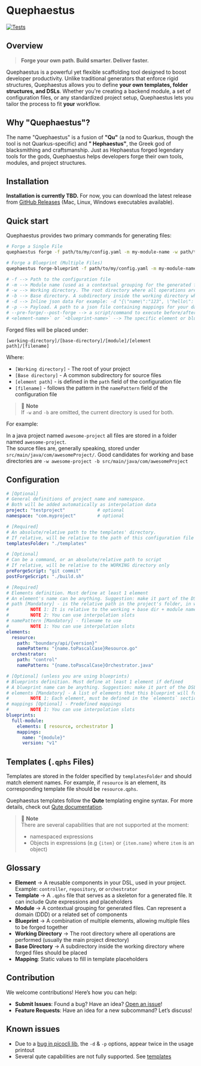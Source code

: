 # Quephaestus

[![Tests](https://github.com/FreifeldRoyi/Quephaestus/actions/workflows/build-and-test.yaml/badge.svg)](https://github.com/FreifeldRoyi/Quephaestus/actions/workflows/build-and-test.yaml)

## Overview
> **Forge your own path. Build smarter. Deliver faster.**

Quephaestus is a powerful yet flexible scaffolding tool designed to boost developer productivity. Unlike traditional
generators that enforce rigid structures, Quephaestus allows you to define **your own templates, folder structures, and
DSLs**. Whether you're creating a backend module, a set of configuration files, or any standardized project setup,
Quephaestus lets you tailor the process to fit **your** workflow.

## Why "Quephaestus"?

The name "Quephaestus" is a fusion of **"Qu"** (a nod to Quarkus, though the tool is not Quarkus-specific) and **"
Hephaestus"**, the Greek god of blacksmithing and craftsmanship. Just as Hephaestus forged legendary tools for the gods,
Quephaestus helps developers forge their own tools, modules, and project structures.

## Installation

**Installation is currently TBD.** For now, you can download the latest release from [GitHub Releases](#) (Mac, Linux,
Windows executables available).

## Quick start

Quephaestus provides two primary commands for generating files:

```sh
# Forge a Single File
quephaestus forge -f path/to/my/config.yaml -m my-module-name -w path/to/working-directory -b path/to/base-directory my-element-name

# Forge a Blueprint (Multiple Files)
quephaestus forge-blueprint -f path/to/my/config.yaml -m my-module-name -w path/to/working-directory -b path/to/base-directory my-blueprint-name

# -f --> Path to the configuration file  
# -m --> Module name (used as a contextual grouping for the generated files)  
# -w --> Working directory. The root directory where all operations are performed (typically the project's main directory)  
# -b --> Base directory. A subdirectory inside the working directory where the forged files should be placed  
# -d --> Inline json data For example: -d "{\"name\":"123", \"hello\": \"world\"}"
# -p --> Payload. A path to a json file containing mappings for your data   
# --pre-forge/--post-forge --> a script/command to execute before/after the forge completion
# <element-name>` or `<blueprint-name>` --> The specific element or blueprint to generate.  
```

Forged files will be placed under:

```
[working-directory]/[base-directory]/[module]/[element path]/[filename]
```

Where:

- `[Working directory]` - The root of your project
- `[Base directory]` - A common subdirectory for source files
- `[element path]` - is defined in the `path` field of the configuration file
- `[filename]` - follows the pattern in the `namePattern` field of the configuration file

> 📘 **Note**     
> If `-w` and `-b` are omitted, the current directory is used for both.

For example:  

In a java project named `awesome-project` all files are stored in a folder named `awesome-project`.  
The source files are, generally speaking, stored under `src/main/java/com/awesomeProject/`.
Good candidates for working and base directories are `-w awesome-project -b src/main/java/com/awesomeProject`

## Configuration

```yaml
# [Optional]
# General definitions of project name and namespace. 
# Both will be added automatically as interpolation data
project: "testproject"            # optional
namespace: "com.myproject"        # optional

# [Required]
# An absolute/relative path to the templates' directory.
# If relative, will be relative to the path of this configuration file
templatesFolder: "./templates"

# [Optional]
# Can be a command, or an absolute/relative path to script
# If relative, will be relative to the WORKING directory only
preForgeScript: "git commit"      
postForgeScript: "./build.sh"     

# [Required]
# Elements definition. Must define at least 1 element
# An element's name can be anything. Suggestion: make it part of the DSL you use on a daily basis
# path [Mandatory] - is the relative path in the project's folder, in which this element should be created
#        NOTE 1: It is relative to the working + base dir + module name (`-m`) --> workingDir/baseDir/moduleName/path
#        NOTE 2: You can use interpolation slots
# namePattern [Mandatory] - filename to use
#        NOTE 1: You can use interpolation slots
elements:
  resource:
    path: "boundary/api/{version}"
    namePattern: "{name.toPascalCase}Resource.go"
  orchestrator:
    path: "control"
    namePattern: "{name.toPascalCase}Orchestrator.java"

# [Optional] (unless you are using blueprints)
# Blueprints definition. Must define at least 1 element if defined
# A blueprint name can be anything. Suggestion: make it part of the DSL you use on a daily basis
# elements [Mandatory] - A list of elements that this blueprint will forge. 
#        NOTE 1: Each element, must be defined in the `elements` section
# mappings [Optional] - Predefined mappings
#        NOTE 1: You can use interpolation slots
blueprints:
  full-module:
    elements: [ resource, orchestrator ]
    mappings:
      name: "{module}"
      version: "v1"
```
## Templates (`.qphs` Files)

Templates are stored in the folder specified by `templatesFolder` and should match element names. For example, if
`resource` is an element, its corresponding template file should be `resource.qphs`.

Quephaestus templates follow the **Qute** templating engine syntax. For more details, check out [Qute documentation](https://quarkus.io/guides/qute).  

> 📘 **Note**     
> There are several capabilities that are not supported at the moment:
> * namespaced expressions
> * Objects in expressions (e.g `{item}` or `{item.name}` where `item` is an object)

## Glossary

- **Element** → A reusable components in your DSL, used in your project. Example: `controller`, `repository`, or
  `orchestrator`
- **Template** → A `.qphs` file that serves as a skeleton for a generated file. It can include Qute expressions and
  placeholders
- **Module** → A contextual grouping for generated files. Can represent a domain (DDD) or a related set of components
- **Blueprint** → A combination of multiple elements, allowing multiple files to be forged together
- **Working Directory** → The root directory where all operations are performed (usually the main project directory)
- **Base Directory** → A subdirectory inside the working directory where forged files should be placed
- **Mapping**: Static values to fill in template placeholders

## Contribution

We welcome contributions! Here’s how you can help:

- **Submit Issues**: Found a bug? Have an
  idea? [Open an issue](https://github.com/FreifeldRoyi/Quephaestus/issues/new/choose)!
- **Feature Requests**: Have an idea for a new subcommand? Let’s discuss!

## Known issues

* Due to a [bug in picocli lib](https://github.com/remkop/picocli/issues/2309), the `-d` & `-p` options, appear twice in
  the usage printout
* Several qute capabilities are not fully supported. See [templates](#templates-qphs-files)